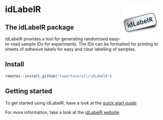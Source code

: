 
idLabelR <img src="man/figures/logo.png" align="right" alt="" width="120" />
=========================================================================

The idLabelR package
-----------------

idLabelR provides a tool for generating randomised easy-to-read sample IDs for experiments. The IDs can be formatted for printing to sheets of adhesive labels for easy and clear labelling of samples.

Install
-----------------------------------------------------------------------------------------------------------

``` r
remotes::install_github("rupertoverall/idLabelR")
```

Getting started
----------------------------------------------------------------------------------------------------------------

To get started using idLabelR, have a look at the [quick start guide](https://rupertoverall.net/articles/idLabelR_quickstart.html)

For more information, take a look at the [idLabelR website](https://rupertoverall.net/idLabelR)
